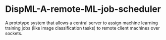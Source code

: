 # DispML-A-remote-ML-job-scheduler
A prototype system that allows a central server to assign machine learning training jobs (like image classification tasks) to remote client machines over sockets.
